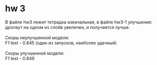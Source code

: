 # hw 3

В файле hw3 лежит тетрадка изеачальная, в файле hw3-1 улучшение: дропаут на одном из слоёв увеличен, и получается лучше.  <br>
 <br>
Скоры неулучшенной модели:   <br>
F1 test - 0.845 (один из запусков, наиболее удачный) <br>
 <br>
Скоры улучшенной модели:  <br>
F1 test - 0.849 <br>
 <br>

